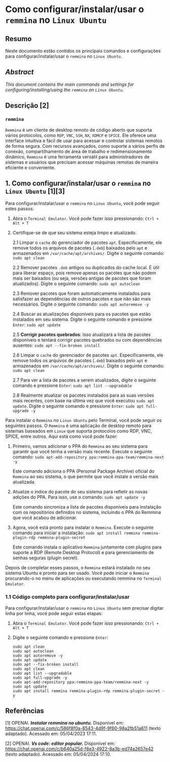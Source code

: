 # Como configurar/instalar/usar o `remmina` no `Linux Ubuntu`

## Resumo

Neste documento estão contidos os principais comandos e configurações para configurar/instalar/usar o `remmina` no `Linux Ubuntu`.

## _Abstract_

_This document contains the main commands and settings for configuring/installing/using the `remmina` on `Linux Ubuntu`._


## Descrição [2]

### `remmina`

`Remmina` é um cliente de desktop remoto de código aberto que suporta vários protocolos, como `RDP`, `VNC`, `SSH`, `NX`, `XDMCP` e `SPICE`. Ele oferece uma interface intuitiva e fácil de usar para acessar e controlar sistemas remotos de forma segura. Com recursos avançados, como suporte a vários perfis de conexão, compartilhamento de área de trabalho e redimensionamento dinâmico, `Remmina` é uma ferramenta versátil para administradores de sistemas e usuários que precisam acessar máquinas remotas de maneira eficiente e conveniente.


## 1. Como configurar/instalar/usar o `remmina` no `Linux Ubuntu` [1][3]

Para configurar/instalar/usar o `remmina` no `Linux Ubuntu`, você pode seguir estes passos:

1. Abra o `Terminal Emulator`. Você pode fazer isso pressionando: `Ctrl + Alt + T`

2. Certifique-se de que seu sistema esteja limpo e atualizado.

    2.1 Limpar o `cache` do gerenciador de pacotes `apt`. Especificamente, ele remove todos os arquivos de pacotes (`.deb`) baixados pelo `apt` e armazenados em `/var/cache/apt/archives/`. Digite o seguinte comando: `sudo apt clean` 
    
    2.2 Remover pacotes `.deb` antigos ou duplicados do cache local. É útil para liberar espaço, pois remove apenas os pacotes que não podem mais ser baixados (ou seja, versões antigas de pacotes que foram atualizados). Digite o seguinte comando: `sudo apt autoclean`

    2.3 Remover pacotes que foram automaticamente instalados para satisfazer as dependências de outros pacotes e que não são mais necessários. Digite o seguinte comando: `sudo apt autoremove -y`

    2.4 Buscar as atualizações disponíveis para os pacotes que estão instalados em seu sistema. Digite o seguinte comando e pressione `Enter`: `sudo apt update`

    2.5 **Corrigir pacotes quebrados**: Isso atualizará a lista de pacotes disponíveis e tentará corrigir pacotes quebrados ou com dependências ausentes: `sudo apt --fix-broken install`

    2.6 Limpar o `cache` do gerenciador de pacotes `apt`. Especificamente, ele remove todos os arquivos de pacotes (`.deb`) baixados pelo `apt` e armazenados em `/var/cache/apt/archives/`. Digite o seguinte comando: `sudo apt clean` 
    
    2.7 Para ver a lista de pacotes a serem atualizados, digite o seguinte comando e pressione `Enter`:  `sudo apt list --upgradable`

    2.8 Realmente atualizar os pacotes instalados para as suas versões mais recentes, com base na última vez que você executou `sudo apt update`. Digite o seguinte comando e pressione `Enter`: `sudo apt full-upgrade -y`
    

Para instalar o `Remmina` no `Linux Ubuntu` pelo Terminal, você pode seguir os seguintes passos. O `Remmina` é uma aplicação de desktop remoto para sistemas baseados em `Linux` que suporta protocolos como RDP, VNC, SPICE, entre outros. Aqui está como você pode fazer:

1. Primeiro, vamos adicionar o PPA do `Remmina` ao seu sistema para garantir que você tenha a versão mais recente. Execute o seguinte comando: `sudo apt-add-repository ppa:remmina-ppa-team/remmina-next -y`

    Este comando adiciona o PPA (Personal Package Archive) oficial do `Remmina` ao seu sistema, o que permite que você instale a versão mais atualizada.

2. Atualize o índice do pacote do seu sistema para refletir as novas adições do PPA. Para isso, use o comando: `sudo apt update -y`

    Este comando sincroniza a lista de pacotes disponíveis para instalação com os repositórios definidos no sistema, incluindo o PPA do Remmina que você acabou de adicionar.

3. Agora, você está pronto para instalar o `Remmina`. Execute o seguinte comando para iniciar a instalação: `sudo apt install remmina remmina-plugin-rdp remmina-plugin-secret`
    
    Este comando instala o aplicativo `Remmina` juntamente com plugins para suporte a RDP (Remote Desktop Protocol) e para gerenciamento de senhas seguras (plugin secret).

Depois de completar esses passos, o `Remmina` estará instalado no seu sistema Ubuntu e pronto para ser usado. Você pode iniciar o `Remmina` procurando-o no menu de aplicações ou executando remmina no `Terminal Emulator`.

### 1.1 Código completo para configurar/instalar/usar

Para configurar/instalar/usar o `remmina` no `Linux Ubuntu` sem precisar digitar linha por linha, você pode seguir estas etapas:

1. Abra o `Terminal Emulator`. Você pode fazer isso pressionando: `Ctrl + Alt + T`

2. Digite o seguinte comando e pressione `Enter`:

    ```
    sudo apt clean                                                            
    sudo apt autoclean
    sudo apt autoremove -y
    sudo apt update
    sudo apt --fix-broken install
    sudo apt clean
    sudo apt list --upgradable
    sudo apt full-upgrade -y
    sudo apt-add-repository ppa:remmina-ppa-team/remmina-next -y
    sudo apt update
    sudo apt install remmina remmina-plugin-rdp remmina-plugin-secret -y
    ```


## Referências

[1] OPENAI. ***Instalar remmina no ubuntu.*** Disponível em: <https://chat.openai.com/c/586f8f0a-8543-4d9f-9f60-98a2fb51a611> (texto adaptado). Acessado em: 05/04/2023 17:11.

[2] OPENAI. ***Vs code: editor popular.*** Disponível em: <https://chat.openai.com/c/b640a25d-f8e3-4922-8a3b-ed74a2657e42> (texto adaptado). Acessado em: 05/04/2024 17:10.

